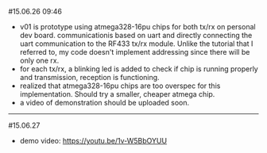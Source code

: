 #15.06.26 09:46
- v01 is prototype using atmega328-16pu chips for both tx/rx on personal dev board. communicationis based on uart and directly connecting the uart communication to the RF433 tx/rx module. Unlike the tutorial that I referred to, my code doesn't implement addressing since there will be only one rx.
- for each tx/rx, a blinking led is added to check if chip is running properly and transmission, reception is functioning.
- realized that atmega328-16pu chips are too overspec for this implementation. Should try a smaller, cheaper atmega chip.
- a video of demonstration should be uploaded soon.

---
#15.06.27
- demo video: https://youtu.be/1v-W5BbOYUU

